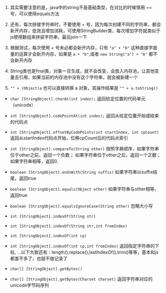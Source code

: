 
1. 其实需要注意的是，java中的string不是基础类型，在对比的时候慎用 == 号，可以使用equals方法

2. 还有，每次拼接字符串时，不要使用 + 号，因为每次创建不同的字符串，都会新开内存，低效且增加消耗，可使用StringBuilder类，每次增加字符就类似于js使用数组来拼装字符串，最后join一下

3. 根据测试，每次使用 + 号未必都会新开内存，只有 `"a" + "b"` 这种直接字面量的运算才会新开内存，如果是 `a + "b"`,或者 `new String("a") + "b"` 都不会新开内存

4. String类也是final类，对象一旦生成，就不会改变，会放入内存池，让其他变量去引用，如果当前的内存池中没有这个字符串，就会被新建一个

5. `"" + (Object)a` 也可以直接转换 a 对象，其操作结果是 `"" + a.toString()`

- `char [StringObject].charAt(int index);`
返回给定位置的代码单元（unicode）

- `int [StringObject].codePointAt(int index);`
返回从给定位置开始或结束的代码点

- `int [StringObject].offsetByCodePoints(int startIndex, int cpCount)`
返回从startIndex代码点开始，位移cpCount后的代码点索引

- `int [StringObject].compareTo(String other)`
按照字典顺序，如果字符串位于other之前，返回一个负数；
如果字符串位于other之后，返回一个正数；
如果字符串相等，返回0.

- `boolean [StringObject].endsWith(String suffix)`
如果字符串以suffix结尾，返回true

- `boolean [StringObject].equals(Object other)`
如果字符串与other相等，返回true

- `boolean [StringObject].equalsIgnoreCase(String other)`
忽略大小写

- `int [StringObject].indexOf(String str)`
- `int [StringObject].indexOf(String str,int fromIndex)`
- `int [StringObject].indexOf(int cp)`
- `int [StringObject].indexOf(int cp,int fromIndex)`
返回指定字符串的下标, ...以下大致还有：length(),replace(),lastIndexOf(),trim()等等，基本和js都差不多了，也就不做记录了

- `char[] [StringObject].getBytes()`
- `char[] [StringObject].getBytes(Charset charset)`
返回字符串对应的unicode字节码序列

